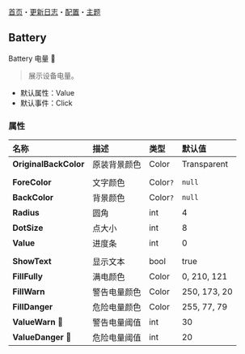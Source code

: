 [首页](../Home.md)・[更新日志](../UpdateLog.md)・[配置](../Config.md)・[主题](../Theme.md)

## Battery

Battery 电量 👚

> 展示设备电量。

- 默认属性：Value
- 默认事件：Click

### 属性

名称 | 描述 | 类型 | 默认值 |
:--|:--|:--|:--|
**OriginalBackColor** | 原装背景颜色 | Color | Transparent |
||||
**ForeColor** | 文字颜色 | Color`?` | `null` |
**BackColor** | 背景颜色 | Color`?` | `null` |
**Radius** | 圆角 | int | 4 |
**DotSize** | 点大小 | int | 8 |
**Value** | 进度条 | int | 0 |
||||
**ShowText** | 显示文本 | bool | true |
**FillFully** | 满电颜色 | Color | 0, 210, 121 |
**FillWarn** | 警告电量颜色 | Color | 250, 173, 20 |
**FillDanger** | 危险电量颜色 | Color | 255, 77, 79 |
**ValueWarn** 🔴 | 警告电量阈值 | int | 30 |
**ValueDanger** 🔴 | 危险电量阈值 | int | 20 |